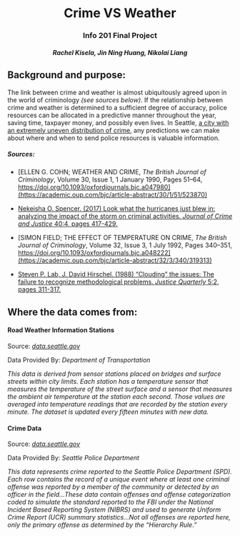<center>

# Crime VS Weather

### Info 201 Final Project

##### Rachel Kisela, Jin Ning Huang, Nikolai Liang

</center>

## Background and purpose:


The link between crime and weather is almost ubiquitously agreed upon in the world of criminology *(see sources below)*. If the relationship between crime and weather is determined to a sufficient degree of accuracy, police resources can be allocated in a predictive manner throughout the year, saving time, taxpayer money, and possibly even lives. In Seattle, [a city with an extremely uneven distribution of crime](https://www.seattletimes.com/seattle-news/data/crime-rates-down-in-most-seattle-neighborhoods-but-theres-a-big-divide-between-north-and-south/), any predictions we can make about where and when to send police resources is valuable information.


##### Sources:

* [ELLEN G. COHN; WEATHER AND CRIME, *The British Journal of Criminology*, Volume 30, Issue 1, 1 January 1990, Pages 51–64, https://doi.org/10.1093/oxfordjournals.bjc.a047980](https://academic.oup.com/bjc/article-abstract/30/1/51/523870)

* [Nekeisha O. Spencer. (2017) Look what the hurricanes just blew in: analyzing the impact of the storm on criminal activities. *Journal of Crime and Justice* 40:4, pages 417-429.](https://www.tandfonline.com/doi/abs/10.1080/00779954.2011.572544)

* [SIMON FIELD; THE EFFECT OF TEMPERATURE ON CRIME, *The British Journal of Criminology*, Volume 32, Issue 3, 1 July 1992, Pages 340–351, https://doi.org/10.1093/oxfordjournals.bjc.a048222](https://academic.oup.com/bjc/article-abstract/32/3/340/319313)

* [Steven P. Lab, J. David Hirschel. (1988) “Clouding” the issues: The failure to recognize methodological problems. *Justice Quarterly* 5:2, pages 311-317.](https://www.tandfonline.com/doi/pdf/10.1080/07418828800089741)

## Where the data comes from:

#### Road Weather Information Stations

Source: *[data.seattle.gov](https://data.seattle.gov/Transportation/Road-Weather-Information-Stations/egc4-d24i)*

Data Provided By: *Department of Transportation*


*This data is derived from sensor stations placed on bridges and surface streets within city limits.  Each station has a temperature sensor that measures the temperature of the street surface and a sensor that measures the ambient air temperature at the station each second.  Those values are averaged into temperature readings that are recorded by the station every minute.  The dataset is updated every fifteen minutes with new data.*



#### Crime Data

Source: *[data.seattle.gov](https://catalog.data.gov/dataset/crime-data-76bd0)*

Data Provided By: *Seattle Police Department*


*This data represents crime reported to the Seattle Police Department (SPD). Each row contains the record of a unique event where at least one criminal offense was reported by a member of the community or detected by an officer in the field...These data contain offenses and offense categorization coded to simulate the standard reported to the FBI under the National Incident Based Reporting System (NIBRS) and used to generate Uniform Crime Report (UCR) summary statistics...Not all offenses are reported here, only the primary offense as determined by the “Hierarchy Rule.”*






